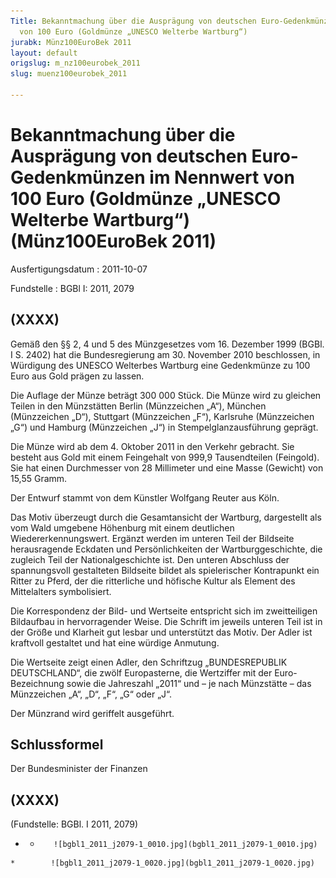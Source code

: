 ```yaml
---
Title: Bekanntmachung über die Ausprägung von deutschen Euro-Gedenkmünzen im Nennwert
  von 100 Euro (Goldmünze „UNESCO Welterbe Wartburg“)
jurabk: Münz100EuroBek 2011
layout: default
origslug: m_nz100eurobek_2011
slug: muenz100eurobek_2011

---
```


# Bekanntmachung über die Ausprägung von deutschen Euro-Gedenkmünzen im Nennwert von 100 Euro (Goldmünze „UNESCO Welterbe Wartburg“) (Münz100EuroBek 2011)

Ausfertigungsdatum
:   2011-10-07

Fundstelle
:   BGBl I: 2011, 2079


## (XXXX)

Gemäß den §§ 2, 4 und 5 des Münzgesetzes vom 16. Dezember 1999 (BGBl. I S. 2402) hat die Bundesregierung am 30. November 2010 beschlossen, in Würdigung des UNESCO Welterbes Wartburg eine Gedenkmünze zu 100 Euro aus Gold prägen zu lassen.

Die Auflage der Münze beträgt 300 000 Stück. Die Münze wird zu gleichen Teilen in den Münzstätten Berlin (Münzzeichen „A“), München (Münzzeichen „D“), Stuttgart (Münzzeichen „F“), Karlsruhe (Münzzeichen „G“) und Hamburg (Münzzeichen „J“) in Stempelglanzausführung geprägt.

Die Münze wird ab dem 4. Oktober 2011 in den Verkehr gebracht. Sie besteht aus Gold mit einem Feingehalt von 999,9 Tausendteilen (Feingold). Sie hat einen Durchmesser von 28 Millimeter und eine Masse (Gewicht) von 15,55 Gramm.

Der Entwurf stammt von dem Künstler Wolfgang Reuter aus Köln.

Das Motiv überzeugt durch die Gesamtansicht der Wartburg, dargestellt als vom Wald umgebene Höhenburg mit einem deutlichen Wiedererkennungswert. Ergänzt werden im unteren Teil der Bildseite herausragende Eckdaten und Persönlichkeiten der Wartburggeschichte, die zugleich Teil der Nationalgeschichte ist. Den unteren Abschluss der spannungsvoll gestalteten Bildseite bildet als spielerischer Kontrapunkt ein Ritter zu Pferd, der die ritterliche und höfische Kultur als Element des Mittelalters symbolisiert.

Die Korrespondenz der Bild- und Wertseite entspricht sich im
zweitteiligen              Bildaufbau in hervorragender Weise. Die Schrift im jeweils unteren Teil ist in der Größe und Klarheit gut lesbar und unterstützt das Motiv. Der Adler ist kraftvoll gestaltet und hat eine würdige Anmutung.

Die Wertseite zeigt einen Adler, den Schriftzug „BUNDESREPUBLIK DEUTSCHLAND“, die zwölf Europasterne, die Wertziffer mit der Euro-Bezeichnung sowie die Jahreszahl „2011“ und – je nach Münzstätte – das Münzzeichen „A“, „D“, „F“, „G“ oder „J“.

Der Münzrand wird geriffelt ausgeführt.


## Schlussformel

Der Bundesminister der Finanzen


## (XXXX)

(Fundstelle: BGBl. I 2011, 2079)


*    *        ![bgbl1_2011_j2079-1_0010.jpg](bgbl1_2011_j2079-1_0010.jpg)
    *        ![bgbl1_2011_j2079-1_0020.jpg](bgbl1_2011_j2079-1_0020.jpg)


